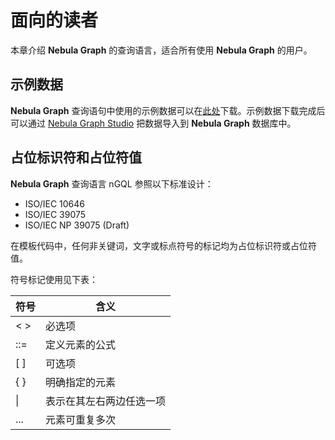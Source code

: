 # 面向的读者

本章介绍 **Nebula Graph** 的查询语言，适合所有使用 **Nebula Graph** 的用户。

## 示例数据

**Nebula Graph** 查询语句中使用的示例数据可以在[此处](https://github.com/vesoft-inc/nebula/blob/master/docs/manual-CN/2.query-language/example_data.zip)下载。示例数据下载完成后可以通过 [Nebula Graph Studio](https://github.com/vesoft-inc/nebula-web-docker) 把数据导入到 **Nebula Graph** 数据库中。

## 占位标识符和占位符值

**Nebula Graph** 查询语言 nGQL 参照以下标准设计：

- ISO/IEC 10646
- ISO/IEC 39075
- ISO/IEC NP 39075 (Draft)

在模板代码中，任何非关键词，文字或标点符号的标记均为占位标识符或占位符值。

符号标记使用见下表：

|  符号   | 含义  |
|  ----  | ----  |
| < >    | 必选项   |
| ::=    | 定义元素的公式 |
| [ ]    | 可选项 |
| { }    | 明确指定的元素 |
|  \|    | 表示在其左右两边任选一项 |
| ...    | 元素可重复多次 |

